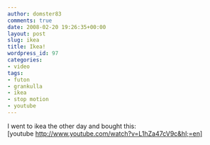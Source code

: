 ```yaml
---
author: domster83
comments: true
date: 2008-02-20 19:26:35+00:00
layout: post
slug: ikea
title: Ikea!
wordpress_id: 97
categories:
- video
tags:
- futon
- grankulla
- ikea
- stop motion
- youtube
---
```


I went to ikea the other day and bought this:  
[youtube http://www.youtube.com/watch?v=L1hZa47cV9c&hl;=en]

